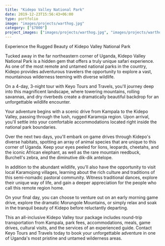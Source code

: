 ```yaml
---
title: "Kidepo Valley National Park"
date: 2019-12-23T15:56:43+06:00
type: portfolio
image: "images/projects/warthog.jpg"
category: ["$7000"]
project_images: ["images/projects/warthog.jpg", "images/projects/warthog.jpg"]
---
```


Experience the Rugged Beauty of Kidepo Valley National Park

Tucked away in the far northeastern corner of Uganda, Kidepo Valley National Park
is a hidden gem that offers a truly unique safari experience. As one of the most
remote and untamed national parks in the country, Kidepo provides adventurous 
travelers the opportunity to explore a vast, mountainous wilderness teeming with
diverse wildlife.

On a 4-day, 3-night tour with Keyo Tours and Travels, you'll journey deep into
this magnificent landscape, where towering mountains, rolling savannas, and dry 
riverbeds create a dramatically beautiful backdrop for an unforgettable wildlife
encounter.

Your adventure begins with a scenic drive from Kampala to the Kidepo Valley, 
passing through the lush, rugged Karamoja region. Upon arrival, you'll settle 
into your comfortable accommodations located right inside the national park 
boundaries.

Over the next two days, you'll embark on game drives through Kidepo's diverse 
habitats, spotting an array of animal species that are unique to this corner of 
Uganda. Keep your eyes peeled for lions, leopards, cheetahs, and the iconic 
African elephant, as well as the rare mountain reedbuck, Burchell's zebra, and 
the diminutive dik-dik antelope.

In addition to the abundant wildlife, you'll also have the opportunity to visit 
local Karamojong villages, learning about the rich culture and traditions of this
semi-nomadic pastoral community. Witness traditional dances, explore their unique
way of life, and gain a deeper appreciation for the people who call this remote
region home.

On your final day, you can choose to venture out on an early morning game drive,
explore the dramatic Morungole Mountains, or simply relax and soak in the
tranquil beauty of Kidepo before reluctantly departing.

This an all-inclusive Kidepo Valley tour package includes round-trip 
transportation from Kampala, park fees, accommodations, meals, game drives,
cultural visits, and the services of an experienced guide. Contact
Keyo Tours and Travels today to book your unforgettable adventure in one of 
Uganda's most pristine and untamed wilderness areas.
